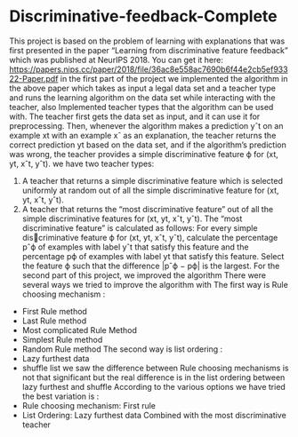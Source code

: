 # Discriminative-feedback-Complete
This project is based on the problem of learning with explanations that was first presented in the paper “Learning from
discriminative feature feedback” which was published at NeurIPS 2018. You can get it here: 
https://papers.nips.cc/paper/2018/file/36ac8e558ac7690b6f44e2cb5ef93322-Paper.pdf
in the first part of the project we implemented the algorithm in the above paper which takes as input a legal data set and a teacher type and runs the learning
algorithm on the data set while interacting with the teacher, also Implemented teacher types that the algorithm can be used with. The teacher first gets the data set
as input, and it can use it for preprocessing. Then, whenever the algorithm makes a prediction yˆt on an example xt with an example xˆ as an explanation, the teacher returns the correct prediction yt based on the data set, and if the algorithm’s prediction was wrong, the teacher provides a simple
discriminative feature ϕ for (xt, yt, xˆt, yˆt).  we have two teacher types:
1. A teacher that returns a simple discriminative feature which is selected uniformly at random out of all
the simple discriminative feature for (xt, yt, xˆt, yˆt).
2. A teacher that returns the “most discriminative feature” out of all the simple discriminative features
for (xt, yt, xˆt, yˆt). The “most discriminative feature” is calculated as follows: For every simple discriminative feature ϕ for (xt, yt, xˆt, yˆt), calculate the percentage pˆϕ of examples with label yˆt that
satisfy this feature and the percentage pϕ of examples with label yt that satisfy this feature. Select the
feature ϕ such that the difference |pˆϕ − pϕ| is the largest.
For the second part of this project, we improved the algorithm 
There were several ways we tried to improve the algorithm with 
The first way is Rule choosing mechanism : 
- First Rule method
- Last Rule method
- Most complicated Rule Method
- Simplest Rule method 
- Random Rule method
  The second way is list ordering :
- Lazy furthest data
- shuffle list
 we saw the difference between Rule choosing mechanisms is not that significant but the real difference is in the list ordering between lazy furthest and shuffle
According to the various options we have tried the best variation is :
- Rule choosing mechanism: First rule 
- List Ordering: Lazy furthest data 
Combined with the most discriminative teacher

 
